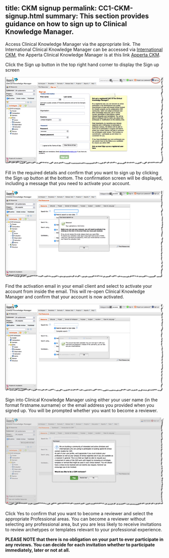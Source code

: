 title: CKM signup 
permalink: CC1-CKM-signup.html 
summary: This section provides guidance on how to sign up to Clinical Knowledge Manager. 
---

Access Clinical Knowledge Manager via the appropriate link. The
International Clinical Knowledge Manager can be accessed via
[International CKM](http://www.openehr.org/ckm/), the Apperta Clinical
Knowledge Manager is at this link [Apperta
CKM](http://www.clinicalmodels.org.uk/ckm/).

Click the Sign up button in the top right hand corner to display the
Sign up screen

![Sign up screen](/images/CKM_signup_Initial_signup_screen.png)

Fill in the required details and confirm that you want to sign up by
clicking the Sign up button at the bottom. The confirmation screen will
be displayed, including a message that you need to activate your
account.

![Activate account](/images/CKM_signup_Activate_account_message.png)

Find the activation email in your email client and select to activate
your account from inside the email. This will re-open Clinical Knowledge
Manager and confirm that your account is now activated.

![Account activated](/images/CKM_signup_account_activated_message.png)

Sign into Clinical Knowledge Manager using either your user name (in the
format firstname.surname) or the email address you provided when you
signed up. You will be prompted whether you want to become a reviewer.

![Become reviewer](/images/CKM_signup_become_reviewer_message.png)

Click Yes to confirm that you want to become a reviewer and select the
appropriate Professional areas. You can become a reviewer without
selecting any professional area, but you are less likely to receive
invitations to review archetypes or templates relevant to your
professional experience.

**PLEASE NOTE that there is no obligation on your part to ever
participate in any reviews. You can decide for each invitation whether
to participate immediately, later or not at all.**
